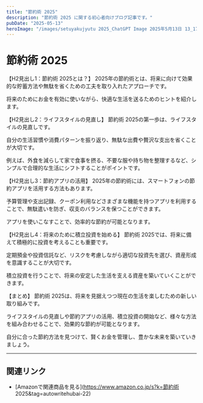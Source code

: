 ```yaml
---
title: "節約術 2025"
description: "節約術 2025 に関する初心者向けブログ記事です。"
pubDate: "2025-05-13"
heroImage: "/images/setuyakujyutu 2025_ChatGPT Image 2025年5月13日 13_17_04.png"
---
```


# 節約術 2025

【H2見出し1：節約術 2025とは？】
2025年の節約術とは、将来に向けて効果的な貯蓄方法や無駄を省くための工夫を取り入れたアプローチです。

将来のためにお金を有効に使いながら、快適な生活を送るためのヒントを紹介します。



【H2見出し2：ライフスタイルの見直し】
節約術 2025の第一歩は、ライフスタイルの見直しです。

自分の生活習慣や消費パターンを振り返り、無駄な出費や贅沢な支出を省くことが大切です。

例えば、外食を減らして家で食事を摂る、不要な服や持ち物を整理するなど、シンプルで合理的な生活にシフトすることがポイントです。



【H2見出し3：節約アプリの活用】
2025年の節約術には、スマートフォンの節約アプリを活用する方法もあります。

予算管理や支出記録、クーポン利用などさまざまな機能を持つアプリを利用することで、無駄遣いを防ぎ、収支のバランスを保つことができます。

アプリを使いこなすことで、効率的な節約が可能となります。



【H2見出し4：将来のために積立投資を始める】
節約術 2025では、将来に備えて積極的に投資を考えることも重要です。

定期預金や投資信託など、リスクを考慮しながら適切な投資先を選び、資産形成を意識することが大切です。

積立投資を行うことで、将来の安定した生活を支える資産を築いていくことができます。



【まとめ】
節約術 2025は、将来を見据えつつ現在の生活を楽しむための新しい取り組みです。

ライフスタイルの見直しや節約アプリの活用、積立投資の開始など、様々な方法を組み合わせることで、効果的な節約が可能となります。

自分に合った節約方法を見つけて、賢くお金を管理し、豊かな未来を築いていきましょう。



---

## 関連リンク

- [Amazonで関連商品を見る](https://www.amazon.co.jp/s?k=節約術 2025&tag=autowritehubai-22)
